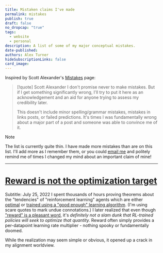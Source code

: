 ```yaml
---
title: Mistaken claims I've made
permalink: mistakes
publish: true
draft: false
no_dropcap: "true"
tags:
  - website
  - personal
description: A list of some of my major conceptual mistakes.
date-published: 
authors: Alex Turner
hideSubscriptionLinks: false
card_image:
---
```

Inspired by Scott Alexander's [Mistakes](https://www.astralcodexten.com/p/mistakes) page:

> [!quote] Scott Alexander
> I don't promise never to make mistakes. But if I get something significantly wrong, I'll try to put it here as an acknowledgement and an aid for anyone trying to assess my credibility later.
>
 >  This doesn't include minor spelling/grammar mistakes, mistakes in links posts, or failed predictions. It's times I was fundamentally wrong about a major part of a post and someone was able to convince me of it.

> [!note] 
> The list is currently quite thin. I have made more mistakes than are on this list. I'll add more as I remember them, or you could [email me](mailto:alex+mistakes@turntrout.com) and politely remind me of times I changed my mind about an important claim of mine!

 ---

# [Reward is not the optimization target](/reward-is-not-the-optimization-target)
Subtitle: July 25, 2022
I spent thousands of hours proving theorems about the "tendencies" of "reinforcement learning" agents which are either [optimal](https://arxiv.org/abs/1912.01683) or [trained using a "good enough" learning algorithm](/parametrically-retargetable-power-seeking). (I'm using scare quotes to mark undue connotations.) I later realized that even though ["reward" is a pleasant word](/dangers-of-suggestive-terminology), it's _definitely not a slam dunk that RL-trained policies will seek to optimize that quantity._ Reward often simply provides a per-datapoint learning rate multiplier - nothing spooky or fundamentally doomed.

While the realization may seem simple or obvious, it opened up a crack in my alignment worldview. 